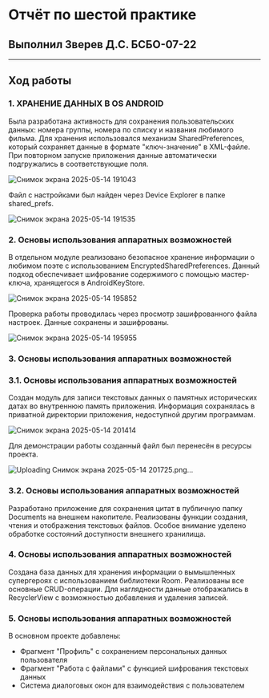 # Отчёт по шестой практике
## Выполнил Зверев Д.С. БСБО-07-22
---
## Ход работы
### 1. ХРАНЕНИЕ ДАННЫХ В OS ANDROID
Была разработана активность для сохранения пользовательских данных: номера группы, номера по списку и названия любимого фильма. 
Для хранения использовался механизм SharedPreferences, который сохраняет данные в формате "ключ-значение" в XML-файле. 
При повторном запуске приложения данные автоматически подгружались в соответствующие поля. 

![Снимок экрана 2025-05-14 191043](https://github.com/user-attachments/assets/59ff1309-f862-48c3-8390-3e15e659feed)

Файл с настройками был найден через Device Explorer в папке shared_prefs.

![Снимок экрана 2025-05-14 191535](https://github.com/user-attachments/assets/47cf33e5-39af-449a-b520-bb3c7d5451a6)

### 2. Основы использования аппаратных возможностей
В отдельном модуле реализовано безопасное хранение информации о любимом поэте с использованием EncryptedSharedPreferences. 
Данный подход обеспечивает шифрование содержимого с помощью мастер-ключа, хранящегося в AndroidKeyStore.

![Снимок экрана 2025-05-14 195852](https://github.com/user-attachments/assets/25f829d1-7a45-42fb-9dbc-04804c8a8f4e)

Проверка работы проводилась через просмотр зашифрованного файла настроек. Данные сохранены и зашифрованы.

![Снимок экрана 2025-05-14 195955](https://github.com/user-attachments/assets/67221e84-ad95-43e9-a87b-23f1e093d599)

### 3. Основы использования аппаратных возможностей
### 3.1. Основы использования аппаратных возможностей
Создан модуль для записи текстовых данных о памятных исторических датах во внутреннюю память приложения. 
Информация сохранялась в приватной директории приложения, недоступной другим программам. 

![Снимок экрана 2025-05-14 201414](https://github.com/user-attachments/assets/be52f1c5-5adc-45d5-904b-505377ad7252)

Для демонстрации работы созданный файл был перенесён в ресурсы проекта.

![Uploading Снимок экрана 2025-05-14 201725.png…]()

### 3.2. Основы использования аппаратных возможностей
Разработано приложение для сохранения цитат в публичную папку Documents на внешнем накопителе. Реализованы функции создания, чтения и отображения текстовых файлов. 
Особое внимание уделено обработке состояний доступности внешнего хранилища.
### 4. Основы использования аппаратных возможностей
Создана база данных для хранения информации о вымышленных супергероях с использованием библиотеки Room. Реализованы все основные CRUD-операции. 
Для наглядности данные отображались в RecyclerView с возможностью добавления и удаления записей.
### 5. Основы использования аппаратных возможностей
В основном проекте добавлены:
- Фрагмент "Профиль" с сохранением персональных данных пользователя
- Фрагмент "Работа с файлами" с функцией шифрования текстовых данных
- Система диалоговых окон для взаимодействия с пользователем
